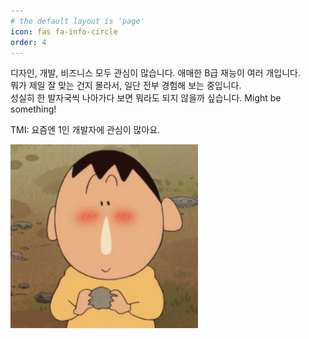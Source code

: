 ```yaml
---
# the default layout is 'page'
icon: fas fa-info-circle
order: 4
---
```

디자인, 개발, 비즈니스 모두 관심이 많습니다. 애매한 B급 재능이 여러 개입니다.<br>
뭐가 제일 잘 맞는 건지 몰라서, 일단 전부 경험해 보는 중입니다. <br>
성실히 한 발자국씩 나아가다 보면 뭐라도 되지 않을까 싶습니다. Might be something!

TMI: 요즘엔 1인 개발자에 관심이 많아요.
<div style="text-align: left;">
  <img src="/assets/img/meme/맹구.jpg" alt="맹구 image" width="300">
</div>

